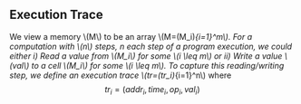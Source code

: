 ## Execution Trace

We view a memory \\(M\\) to be an array \\(M=(M_i)_{i=1}^m\\). For a computation with \\(n\\) steps, n each step of a program execution, we could either i) Read a value from \\(M_i\\) for some \\(i \leq m\\) or ii) Write a value \\(val\\) to a cell \\(M_i\\) for some \\(i \leq m\\). To capture this reading/writing step, we define an execution trace \\(tr=(tr_i)_{i=1}^n\\) where 
$$tr_i=(addr_i,time_i,op_i,val_i)$$